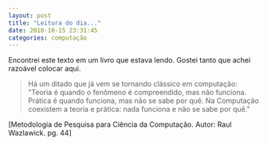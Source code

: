 ```yaml
---
layout: post
title: "Leitura do dia..."
date: 2010-10-15 23:31:45
categories: computação
---
```


Encontrei este texto em um livro que estava lendo. Gostei tanto que achei razoável colocar aqui.

> Há um ditado que já vem se tornando clássico em computação: "Teoria é quando o fenômeno é compreendido, mas não funciona. Prática é quando funciona, mas não se sabe por quê. Na Computação coexistem a teoria e prática: nada funciona e não se sabe por quê."

[Metodologia de Pesquisa para Ciência da Computação. Autor: Raul Wazlawick. pg. 44]
